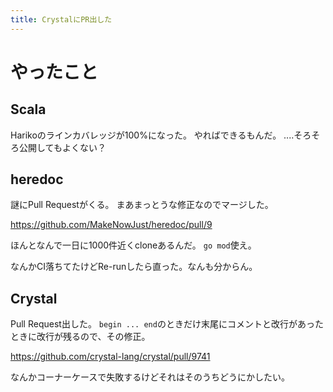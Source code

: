 ```yaml
---
title: CrystalにPR出した
---
```


# やったこと

## Scala

Harikoのラインカバレッジが100%になった。
やればできるもんだ。
‥‥そろそろ公開してもよくない？

## heredoc

謎にPull Requestがくる。
まあまっとうな修正なのでマージした。

<https://github.com/MakeNowJust/heredoc/pull/9>

ほんとなんで一日に1000件近くcloneあるんだ。
`go mod`使え。

なんかCI落ちてたけどRe-runしたら直った。なんも分からん。

## Crystal

Pull Request出した。
`begin ... end`のときだけ末尾にコメントと改行があったときに改行が残るので、その修正。

<https://github.com/crystal-lang/crystal/pull/9741>

なんかコーナーケースで失敗するけどそれはそのうちどうにかしたい。

